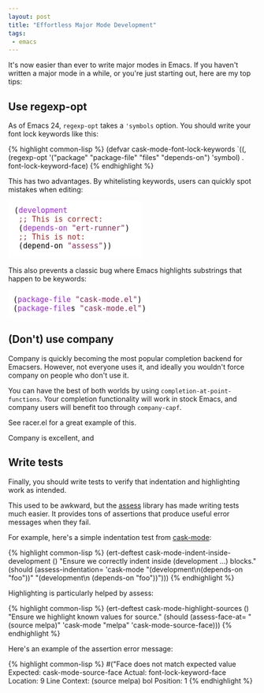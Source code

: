 ```yaml
--- 
layout: post
title: "Effortless Major Mode Development"
tags:
 - emacs
---
```


It's now easier than ever to write major modes in Emacs. If you
haven't written a major mode in a while, or you're just starting out,
here are my top tips:

## Use regexp-opt

As of Emacs 24, `regexp-opt` takes a `'symbols` option. You should write
your font lock keywords like this:

{% highlight common-lisp %}
(defvar cask-mode-font-lock-keywords
  `((,(regexp-opt
       '("package" "package-file" "files" "depends-on")
       'symbol)
     . font-lock-keyword-face)
{% endhighlight %}

This has two advantages. By whitelisting keywords, users can quickly
spot mistakes when editing:

<img src="/assets/cask_incorrect_keyword.png">

This also prevents a classic bug where Emacs highlights substrings
that happen to be keywords:

<img src="/assets/cask_highlight_substring.png">

## (Don't) use company

Company is quickly becoming the most popular completion backend for
Emacsers. However, not everyone uses it, and ideally you wouldn't
force company on people who don't use it.

You can have the best of both worlds by using
`completion-at-point-functions`. Your completion functionality will
work in stock Emacs, and company users will benefit too through
`company-capf`.

See racer.el for a great example of this.

Company is excellent, and 

## Write tests

Finally, you should write tests to verify that indentation and
highlighting work as intended.

This used to be awkward, but the
[assess](https://github.com/phillord/assess) library has made writing
tests much easier. It provides tons of assertions that produce useful
error messages when they fail.

For example, here's a simple indentation test from [cask-mode]():

{% highlight common-lisp %}
(ert-deftest cask-mode-indent-inside-development ()
  "Ensure we correctly indent inside (development ...) blocks."
  (should (assess-indentation=
           'cask-mode
           "(development\n(depends-on \"foo\"))"
           "(development\n (depends-on \"foo\"))")))
{% endhighlight %}

Highlighting is particularly helped by assess:

{% highlight common-lisp %}
(ert-deftest cask-mode-highlight-sources ()
  "Ensure we highlight known values for source."
  (should (assess-face-at=
           "(source melpa)"
           'cask-mode
           "melpa"
           'cask-mode-source-face)))
{% endhighlight %}
           
Here's an example of the assertion error message:

{% highlight common-lisp %}
      #("Face does not match expected value
	Expected: cask-mode-source-face
	Actual: font-lock-keyword-face
	Location: 9
	Line Context: (source melpa)
	bol Position: 1
{% endhighlight %}

